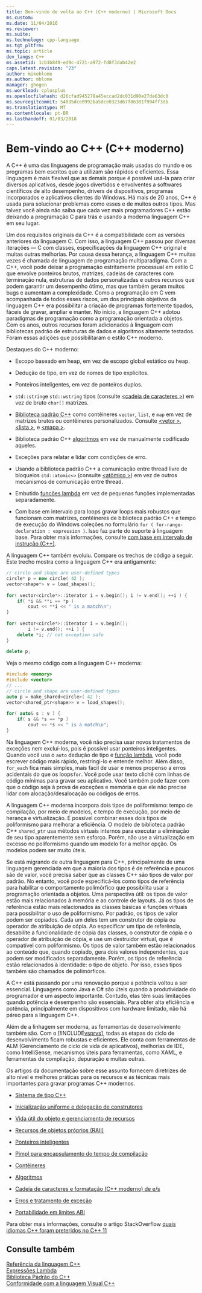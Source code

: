 ```yaml
---
title: Bem-vindo de volta ao C++ (C++ moderno) | Microsoft Docs
ms.custom: 
ms.date: 11/04/2016
ms.reviewer: 
ms.suite: 
ms.technology: cpp-language
ms.tgt_pltfrm: 
ms.topic: article
dev_langs: C++
ms.assetid: 1cb1b849-ed9c-4721-a972-fd8f3dab42e2
caps.latest.revision: "23"
author: mikeblome
ms.author: mblome
manager: ghogen
ms.workload: cplusplus
ms.openlocfilehash: d26cfad945278a45eccad2dc031d90e27da63dc0
ms.sourcegitcommit: 54035dce0992ba5dce0323d67f86301f994ff3db
ms.translationtype: MT
ms.contentlocale: pt-BR
ms.lasthandoff: 01/03/2018
---
```

# <a name="welcome-back-to-c-modern-c"></a>Bem-vindo ao C++ (C++ moderno)
A C++ é uma das linguagens de programação mais usadas do mundo e os programas bem escritos que a utilizam são rápidos e eficientes. Essa linguagem é mais flexível que as demais porque é possível usá-la para criar diversos aplicativos, desde jogos divertidos e envolventes a softwares científicos de alto desempenho, drivers de dispositivos, programas incorporados e aplicativos clientes do Windows. Há mais de 20 anos, C++ é usada para solucionar problemas como esses e de muitos outros tipos. Mas talvez você ainda não saiba que cada vez mais programadores C++ estão deixando a programação C para trás e usando a moderna linguagem C++ em seu lugar.  
  
 Um dos requisitos originais da C++ é a compatibilidade com as versões anteriores da linguagem C. Com isso, a linguagem C++ passou por diversas iterações — C com classes, especificações da linguagem C++ original e muitas outras melhorias. Por causa dessa herança, a linguagem C++ muitas vezes é chamada de linguagem de programação multiparadigma. Com a C++, você pode deixar a programação estritamente processual em estilo C que envolve ponteiros brutos, matrizes, cadeias de caracteres com terminação nula, estruturas de dados personalizadas e outros recursos que podem garantir um desempenho ótimo, mas que também geram muitos bugs e aumentam a complexidade.  Como a programação em C vem acompanhada de todos esses riscos, um dos principais objetivos da linguagem C++ era possibilitar a criação de programas fortemente tipados, fáceis de gravar, ampliar e manter. No início, a linguagem C++ adotou paradigmas de programação como a programação orientada a objetos. Com os anos, outros recursos foram adicionados à linguagem com bibliotecas padrão de estruturas de dados e algoritmos altamente testados. Foram essas adições que possibilitaram o estilo C++ moderno.  
  
 Destaques do C++ moderno:  
  
-   Escopo baseado em heap, em vez de escopo global estático ou heap.  
  
-   Dedução de tipo, em vez de nomes de tipo explícitos.  
  
-   Ponteiros inteligentes, em vez de ponteiros duplos.  
  
-   `std::string`e `std::wstring` tipos (consulte [ \<cadeia de caracteres >](../standard-library/string.md)) em vez de bruto `char[]` matrizes.  
  
-   [Biblioteca padrão C++](../standard-library/cpp-standard-library-header-files.md) como contêineres `vector`, `list`, e `map` em vez de matrizes brutos ou contêineres personalizados. Consulte [ \<vetor >](../standard-library/vector.md), [ \<lista >](../standard-library/list.md), e [ \<mapa >](../standard-library/map.md).  
  
-   Biblioteca padrão C++ [algoritmos](../standard-library/algorithm.md) em vez de manualmente codificado aqueles.  
  
-   Exceções para relatar e lidar com condições de erro.  
  
-   Usando a biblioteca padrão C++ a comunicação entre thread livre de bloqueios `std::atomic<>` (consulte [ \<atômico >](../standard-library/atomic.md)) em vez de outros mecanismos de comunicação entre thread.  
  
-   Embutido [funções lambda](../cpp/lambda-expressions-in-cpp.md) em vez de pequenas funções implementadas separadamente.  
  
-   Com base em intervalo para loops gravar loops mais robustos que funcionam com matrizes, contêineres de biblioteca padrão C++ e tempo de execução do Windows coleções no formulário `for ( for-range-declaration : expression )`. Isso faz parte do suporte à linguagem base. Para obter mais informações, consulte [com base em intervalo de instrução (C++)](../cpp/range-based-for-statement-cpp.md).  
  
 A linguagem C++ também evoluiu. Compare os trechos de código a seguir. Este trecho mostra como a linguagem C++ era antigamente:  
  
```cpp  
// circle and shape are user-defined types  
circle* p = new circle( 42 );   
vector<shape*> v = load_shapes();  
  
for( vector<circle*>::iterator i = v.begin(); i != v.end(); ++i ) {  
    if( *i && **i == *p )  
        cout << **i << " is a match\n";  
}  
  
for( vector<circle*>::iterator i = v.begin();  
        i != v.end(); ++i ) {  
    delete *i; // not exception safe  
}  
  
delete p;  
```  
  
 Veja o mesmo código com a linguagem C++ moderna:  
  
```cpp  
#include <memory>  
#include <vector>  
// ...  
// circle and shape are user-defined types  
auto p = make_shared<circle>( 42 );  
vector<shared_ptr<shape>> v = load_shapes();  
  
for( auto& s : v ) {  
    if( s && *s == *p )  
        cout << *s << " is a match\n";  
} 
```  
  
 Na linguagem C++ moderna, você não precisa usar novos tratamentos de exceções nem excluí-los, pois é possível usar ponteiros inteligentes. Quando você usa o `auto` dedução de tipo e [função lambda](../cpp/lambda-expressions-in-cpp.md), você pode escrever código mais rápido, restringi-lo e entende melhor. Além disso, `for_each` fica mais simples, mais fácil de usar e menos propenso a erros acidentais do que os loops`for`. Você pode usar texto clichê com linhas de código mínimas para gravar seu aplicativo. Você também pode fazer com que o código seja à prova de exceções e memória e que ele não precise lidar com alocação/desalocação ou códigos de erros.  
  
 A linguagem C++ moderna incorpora dois tipos de poliformismo: tempo de compilação, por meio de modelos, e tempo de execução, por meio de herança e virtualização. É possível combinar esses dois tipos de poliformismo para melhorar a eficiência. O modelo de biblioteca padrão C++ `shared_ptr` usa métodos virtuais internos para executar a eliminação de seu tipo aparentemente sem esforço. Porém, não use a virtualização em excesso no poliformismo quando um modelo for a melhor opção. Os modelos podem ser muito úteis.  
  
 Se está migrando de outra linguagem para C++, principalmente de uma linguagem gerenciada em que a maioria dos tipos é de referência e poucos são de valor, você precisa saber que as classes C++ são tipos de valor por padrão. No entanto, você pode especificá-los como tipos de referência para habilitar o comportamento polimórfico que possibilita usar a programação orientada a objetos. Uma perspectiva útil: os tipos de valor estão mais relacionados à memória e ao controle de layouts. Já os tipos de referência estão mais relacionados às classes básicas e funções virtuais para possibilitar o uso de poliformismo. Por padrão, os tipos de valor podem ser copiados. Cada um deles tem um construtor de cópia ou operador de atribuição de cópia. Ao especificar um tipo de referência, desabilite a funcionalidade de cópia das classes, o construtor de cópia e o operador de atribuição de cópia, e use um destruidor virtual, que é compatível com poliformismo. Os tipos de valor também estão relacionados ao conteúdo que, quando copiado, gera dois valores independentes, que podem ser modificados separadamente. Porém, os tipos de referência estão relacionados à identidade: o tipo de objeto. Por isso, esses tipos também são chamados de polimórficos.  
  
 A C++ está passando por uma renovação porque a potência voltou a ser essencial. Linguagens como Java e C# são úteis quando a produtividade do programador é um aspecto importante. Contudo, elas têm suas limitações quando potência e desempenho são essenciais. Para obter alta eficiência e potência, principalmente em dispositivos com hardware limitado, não há páreo para a linguagem C++.  
  
 Além de a linhagem ser moderna, as ferramentas de desenvolvimento também são. Com o [!INCLUDE[vsprvs](../assembler/masm/includes/vsprvs_md.md)], todas as etapas do ciclo de desenvolvimento ficam robustas e eficientes. Ele conta com ferramentas de ALM (Gerenciamento de ciclo de vida de aplicativos), melhorias de IDE, como IntelliSense, mecanismos úteis para ferramentas, como XAML, e ferramentas de compilação, depuração e muitas outras.  
  
 Os artigos da documentação sobre esse assunto fornecem diretrizes de alto nível e melhores práticas para os recursos e as técnicas mais importantes para gravar programas C++ modernos.  
  
-   [Sistema de tipo C++](../cpp/cpp-type-system-modern-cpp.md)  
  
-   [Inicialização uniforme e delegação de construtores](../cpp/uniform-initialization-and-delegating-constructors.md)  
  
-   [Vida útil do objeto e gerenciamento de recursos](../cpp/object-lifetime-and-resource-management-modern-cpp.md)  
  
-   [Recursos de objetos próprios (RAII)](../cpp/objects-own-resources-raii.md)  
  
-   [Ponteiros inteligentes](../cpp/smart-pointers-modern-cpp.md)  
  
-   [Pimpl para encapsulamento do tempo de compilação](../cpp/pimpl-for-compile-time-encapsulation-modern-cpp.md)  
  
-   [Contêineres](../cpp/containers-modern-cpp.md)  
  
-   [Algoritmos](../cpp/algorithms-modern-cpp.md)  
  
-   [Cadeia de caracteres e formatação (C++ moderno) de e/s](../cpp/string-and-i-o-formatting-modern-cpp.md)  
  
-   [Erros e tratamento de exceção](../cpp/errors-and-exception-handling-modern-cpp.md)  
  
-   [Portabilidade em limites ABI](../cpp/portability-at-abi-boundaries-modern-cpp.md)  
  
 Para obter mais informações, consulte o artigo StackOverflow [quais idiomas C++ foram preteridos no C++ 11](http://go.microsoft.com/fwlink/p/?linkid=402836)  
  
## <a name="see-also"></a>Consulte também  
 [Referência da linguagem C++](../cpp/cpp-language-reference.md)   
 [Expressões Lambda](../cpp/lambda-expressions-in-cpp.md)   
 [Biblioteca Padrão do C++](../standard-library/cpp-standard-library-reference.md)  
 [Conformidade com a linguagem Visual C++](../visual-cpp-language-conformance.md)  
